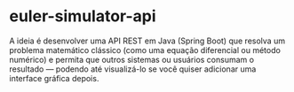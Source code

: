 # euler-simulator-api
A ideia é desenvolver uma API REST em Java (Spring Boot) que resolva um problema matemático clássico (como uma equação diferencial ou método numérico) e permita que outros sistemas ou usuários consumam o resultado — podendo até visualizá-lo se você quiser adicionar uma interface gráfica depois.
